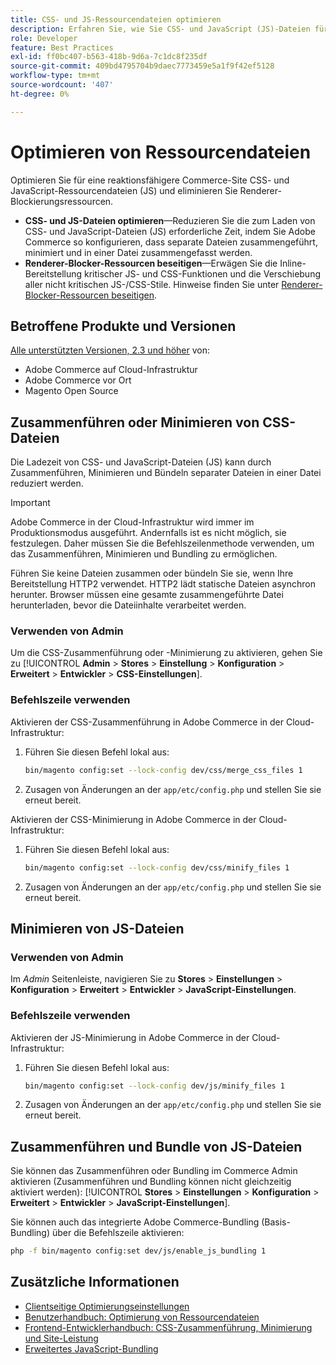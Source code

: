 ```yaml
---
title: CSS- und JS-Ressourcendateien optimieren
description: Erfahren Sie, wie Sie CSS- und JavaScript (JS)-Dateien für Adobe Commerce-Projekte über die Admin-Befehlszeile oder die Befehlszeile zusammenführen und minimieren können.
role: Developer
feature: Best Practices
exl-id: ff0bc407-b563-418b-9d6a-7c1dc8f235df
source-git-commit: 409bd4795704b9daec7773459e5a1f9f42ef5128
workflow-type: tm+mt
source-wordcount: '407'
ht-degree: 0%

---
```


# Optimieren von Ressourcendateien

Optimieren Sie für eine reaktionsfähigere Commerce-Site CSS- und JavaScript-Ressourcendateien (JS) und eliminieren Sie Renderer-Blockierungsressourcen.

- **CSS- und JS-Dateien optimieren**—Reduzieren Sie die zum Laden von CSS- und JavaScript-Dateien (JS) erforderliche Zeit, indem Sie Adobe Commerce so konfigurieren, dass separate Dateien zusammengeführt, minimiert und in einer Datei zusammengefasst werden.
- **Renderer-Blocker-Ressourcen beseitigen**—Erwägen Sie die Inline-Bereitstellung kritischer JS- und CSS-Funktionen und die Verschiebung aller nicht kritischen JS-/CSS-Stile. Hinweise finden Sie unter [Renderer-Blocker-Ressourcen beseitigen](https://web.dev/render-blocking-resources/).

## Betroffene Produkte und Versionen

[Alle unterstützten Versionen, 2.3 und höher](../../../release/versions.md) von:

- Adobe Commerce auf Cloud-Infrastruktur
- Adobe Commerce vor Ort
- Magento Open Source

## Zusammenführen oder Minimieren von CSS-Dateien

Die Ladezeit von CSS- und JavaScript-Dateien (JS) kann durch Zusammenführen, Minimieren und Bündeln separater Dateien in einer Datei reduziert werden.

>[!IMPORTANT]
>
>Adobe Commerce in der Cloud-Infrastruktur wird immer im Produktionsmodus ausgeführt. Andernfalls ist es nicht möglich, sie festzulegen. Daher müssen Sie die Befehlszeilenmethode verwenden, um das Zusammenführen, Minimieren und Bundling zu ermöglichen.

Führen Sie keine Dateien zusammen oder bündeln Sie sie, wenn Ihre Bereitstellung HTTP2 verwendet. HTTP2 lädt statische Dateien asynchron herunter. Browser müssen eine gesamte zusammengeführte Datei herunterladen, bevor die Dateiinhalte verarbeitet werden.

### Verwenden von Admin

Um die CSS-Zusammenführung oder -Minimierung zu aktivieren, gehen Sie zu [!UICONTROL **Admin** > **Stores** > **Einstellung** > **Konfiguration** > **Erweitert** > **Entwickler** > **CSS-Einstellungen**].

### Befehlszeile verwenden

Aktivieren der CSS-Zusammenführung in Adobe Commerce in der Cloud-Infrastruktur:

1. Führen Sie diesen Befehl lokal aus:

   ```bash
   bin/magento config:set --lock-config dev/css/merge_css_files 1
   ```

1. Zusagen von Änderungen an der `app/etc/config.php` und stellen Sie sie erneut bereit.

Aktivieren der CSS-Minimierung in Adobe Commerce in der Cloud-Infrastruktur:

1. Führen Sie diesen Befehl lokal aus:

   ```bash
   bin/magento config:set --lock-config dev/css/minify_files 1
   ```

1. Zusagen von Änderungen an der `app/etc/config.php` und stellen Sie sie erneut bereit.

## Minimieren von JS-Dateien

### Verwenden von Admin

Im *Admin* Seitenleiste, navigieren Sie zu **Stores** > **Einstellungen** > **Konfiguration** > **Erweitert** > **Entwickler** > **JavaScript-Einstellungen**.

### Befehlszeile verwenden

Aktivieren der JS-Minimierung in Adobe Commerce in der Cloud-Infrastruktur:

1. Führen Sie diesen Befehl lokal aus:

   ```bash
   bin/magento config:set --lock-config dev/js/minify_files 1
   ```

1. Zusagen von Änderungen an der `app/etc/config.php` und stellen Sie sie erneut bereit.

## Zusammenführen und Bundle von JS-Dateien

Sie können das Zusammenführen oder Bundling im Commerce Admin aktivieren (Zusammenführen und Bundling können nicht gleichzeitig aktiviert werden): [!UICONTROL **Stores** > **Einstellungen** > **Konfiguration** > **Erweitert** > **Entwickler** > **JavaScript-Einstellungen**].

Sie können auch das integrierte Adobe Commerce-Bundling (Basis-Bundling) über die Befehlszeile aktivieren:

```bash
php -f bin/magento config:set dev/js/enable_js_bundling 1
```

## Zusätzliche Informationen

- [Clientseitige Optimierungseinstellungen](../../../performance/configuration.md#client-side-optimization-settings)
- [Benutzerhandbuch: Optimierung von Ressourcendateien](https://docs.magento.com/user-guide/system/file-optimization.html)
- [Frontend-Entwicklerhandbuch: CSS-Zusammenführung, Minimierung und Site-Leistung](https://developer.adobe.com/commerce/frontend-core/guide/css/#css-merging-minification-and-performance)
- [Erweitertes JavaScript-Bundling](../../../performance/advanced-js-bundling.md)
